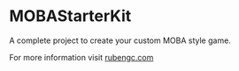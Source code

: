 # MOBAStarterKit
A complete project to create your custom MOBA style game.

For more information visit [rubengc.com](http://rubengc.com)
